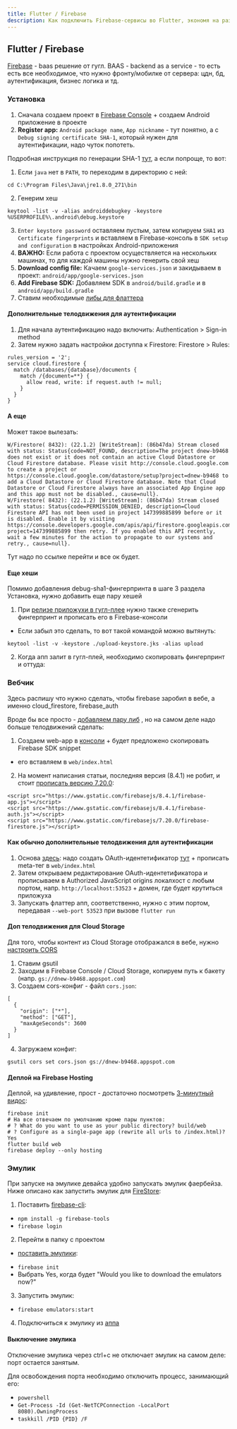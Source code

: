 ```yaml
---
title: Flutter / Firebase
description: Как подключить Firebase-сервисы во Flutter, экономя на разработке сервера
---
```


## Flutter / Firebase

[Firebase](https://firebase.google.com/) - baas решение от гугл. BAAS - backend as a service - то есть есть все
необходимое, что нужно фронту/мобилке от сервера: цдн, бд, аутентификация, бизнес логика и тд.

### Установка

1. Сначала создаем проект в [Firebase Console](https://console.firebase.google.com/) + создаем Android приложение в
   проекте
2. **Register app:** `Android package name`, `App nickname` - тут понятно, а с `Debug signing certificate SHA-1`,
   который нужен для аутентификации, надо чуток попотеть.

Подробная инструкция по генерации SHA-1 [тут](https://developers.google.com/android/guides/client-auth), а если попроще,
то вот:

1. Если `java` нет в `PATH`, то переходим в директорию с ней:

  ```
  cd C:\Program Files\Java\jre1.8.0_271\bin
  ```

2. Генерим хеш

  ```
  keytool -list -v -alias androiddebugkey -keystore %USERPROFILE%\.android\debug.keystore
  ```

3. `Enter keystore password` оставляем пустым, затем копируем `SHA1` из `Certificate fingerprints` и вставляем в
   Firebase-консоль в `SDK setup and configuration` в настройках Android-приложения
4. **ВАЖНО:** Если работа с проектом осуществляется на нескольких машинах, то для каждой машины нужно генерить свой хеш
3. **Download config file:** Качаем `google-services.json` и закидываем в проект: `android/app/google-services.json`
4. **Add Firebase SDK:** Добавляем SDK в `android/build.gradle` и в `android/app/build.gradle`
5. Ставим необходимые [либы для флаттера](https://firebase.flutter.dev/)

#### Дополнительные телодвижения для аутентификации

1. Для начала аутентификацию надо включить: Authentication > Sign-in method
2. Затем нужно задать настройки доступпа к Firestore: Firestore > Rules:

```
rules_version = '2';
service cloud.firestore {
  match /databases/{database}/documents {
    match /{document=**} {
      allow read, write: if request.auth != null;
    }
  }
}
```

#### А еще

Может такое вылезать:

```
W/Firestore( 8432): (22.1.2) [WriteStream]: (86b47da) Stream closed with status: Status{code=NOT_FOUND, description=The project dnew-b9468 does not exist or it does not contain an active Cloud Datastore or Cloud Firestore database. Please visit http://console.cloud.google.com to create a project or https://console.cloud.google.com/datastore/setup?project=dnew-b9468 to add a Cloud Datastore or Cloud Firestore database. Note that Cloud Datastore or Cloud Firestore always have an associated App Engine app and this app must not be disabled., cause=null}.
W/Firestore( 8432): (22.1.2) [WriteStream]: (86b47da) Stream closed with status: Status{code=PERMISSION_DENIED, description=Cloud Firestore API has not been used in project 147399885899 before or it is disabled. Enable it by visiting https://console.developers.google.com/apis/api/firestore.googleapis.com/overview?project=147399885899 then retry. If you enabled this API recently, wait a few minutes for the action to propagate to our systems and retry., cause=null}.
```

Тут надо по ссылке перейти и все ок будет.

#### Еще хеши

Помимо добавления debug-sha1-фингерпринта в шаге 3 раздела Установка, нужно добавить еще пару хешей

1. При [релизе приложухи в гугл-плее](/dev/flutter/release) нужно также сгенерить фингерпринт и прописать его в
   Firebase-консоли
  
  - Если забыл это сделать, то вот такой командой можно вытянуть:

  ```
  keytool -list -v -keystore ./upload-keystore.jks -alias upload
  ```

2. Когда апп залит в гугл-плей, необходимо скопировать фингерпринт и оттуда:

<img-row :images="['/dev/flutter/gplay.png']"></img-row>


### Вебчик

Здесь распишу что нужно сделать, чтобы firebase заробил в вебе, а именно cloud_firestore, firebase_auth

Вроде бы все просто - [добавляем пару либ](https://firebase.flutter.dev/docs/firestore/overview/#3-web-only-add-the-sdk)
, но на самом деле надо больше телодвижений сделать:

1. Создаем web-app в [консоли](https://console.firebase.google.com/) + будет предложено скопировать Firebase SDK snippet

- его вставляем в `web/index.html`

2. На момент написания статьи, последняя версия (8.4.1) не робит, и
   стоит [прописать версию 7.20.0](https://github.com/FirebaseExtended/flutterfire/issues/4127#issuecomment-728262667):

```
<script src="https://www.gstatic.com/firebasejs/8.4.1/firebase-app.js"></script>
<script src="https://www.gstatic.com/firebasejs/8.4.1/firebase-auth.js"></script>
<script src="https://www.gstatic.com/firebasejs/7.20.0/firebase-firestore.js"></script>
```

#### Как обычно дополнительные телодвижения для аутентификации

1. Основа [здесь](https://pub.dev/packages/google_sign_in_web#usage): надо создать
   OAuth-идентетификатор [тут](https://console.cloud.google.com/apis/credentials) + прописать meta-тег
   в `web/index.html`
2. Затем открываем редактирование OAuth-идентетификатора и прописываем в Authorized JavaScript origins локалхост с любым
   портом, напр. `http://localhost:53523` + домен, где будет крутиться приложуха
3. Запускать флаттер апп, соответственно, нужно с этим портом, передавая `--web-port 53523` при вызове `flutter run`

#### Доп телодвижения для Cloud Storage

Для того, чтобы контент из Cloud Storage отображался в вебе,
нужно [настроить CORS](https://firebase.google.com/docs/storage/web/download-files#cors_configuration)

1. Ставим gsutil
2. Заходим в Firebase Console / Cloud Storage, копируем путь к бакету (напр. `gs://dnew-b9468.appspot.com`)
3. Создаем cors-конфиг - файл `cors.json`:

```
[
  {
    "origin": ["*"],
    "method": ["GET"],
    "maxAgeSeconds": 3600
  }
]
```

4. Загружаем конфиг:

```
gsutil cors set cors.json gs://dnew-b9468.appspot.com
```

#### Деплой на Firebase Hosting

Деплой, на удивление, прост - достаточно посмотреть [3-минутный видос](https://www.youtube.com/watch?v=CAYa9AQGtdU):

```
firebase init
# На все отвечаем по умолчанию кроме пары пунктов:
# ? What do you want to use as your public directory? build/web
# ? Configure as a single-page app (rewrite all urls to /index.html)? Yes
flutter build web
firebase deploy --only hosting
```

### Эмулик

При запуске на эмулике девайса удобно запускать эмулик фаербейза. Ниже описано как запустить эмулик
для [FireStore](https://firebase.google.com/docs/firestore):

1. Поставить [firebase-cli](https://firebase.google.com/docs/cli#install-cli-windows):

* `npm install -g firebase-tools`
* `firebase login`

2. Перейти в папку с проектом

+ [поставить эмулики](https://firebase.google.com/docs/emulator-suite/install_and_configure):

* `firebase init`
* Выбрать Yes, когда будет "Would you like to download the emulators now?"

3. Запустить эмулик:

* `firebase emulators:start`

4. Подключиться к эмулику из [аппа](https://firebase.flutter.dev/docs/firestore/usage/index.vue#emulator-usage)

#### Выключение эмулика

Отключение эмулика через ctrl+c не отключает эмулик на самом деле: порт остается занятым.

Для освобождения порта необходимо отключить процесс, занимающий его:

* `powershell`
* `Get-Process -Id (Get-NetTCPConnection -LocalPort 8080).OwningProcess`
* `taskkill /PID {PID} /F`
